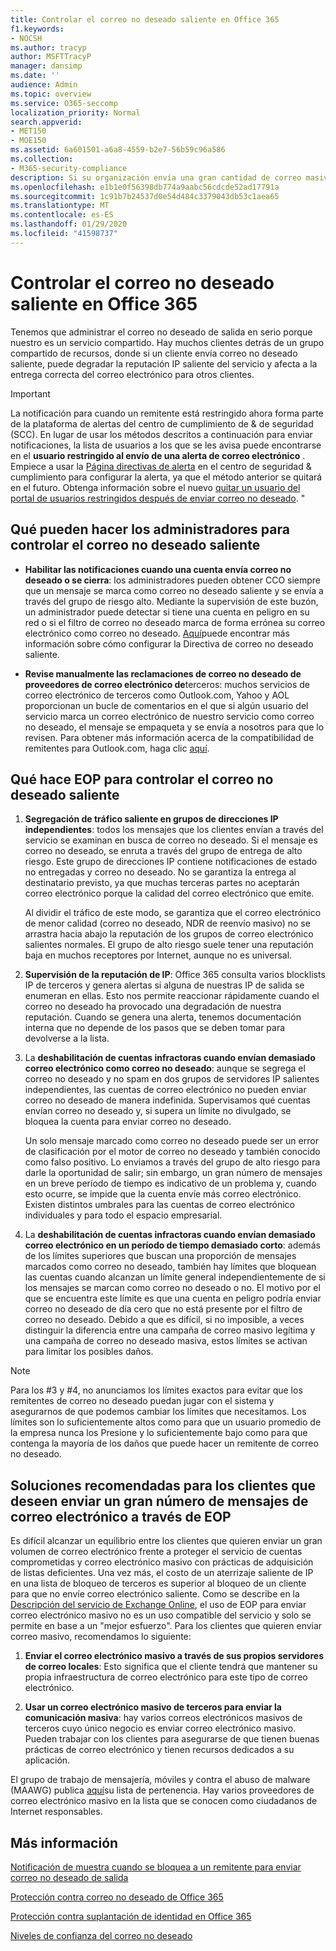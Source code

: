 ```yaml
---
title: Controlar el correo no deseado saliente en Office 365
f1.keywords:
- NOCSH
ms.author: tracyp
author: MSFTTracyP
manager: dansimp
ms.date: ''
audience: Admin
ms.topic: overview
ms.service: O365-seccomp
localization_priority: Normal
search.appverid:
- MET150
- MOE150
ms.assetid: 6a601501-a6a8-4559-b2e7-56b59c96a586
ms.collection:
- M365-security-compliance
description: Si su organización envía una gran cantidad de correo masivo marcado como correo no deseado, puede bloquear el envío de correo electrónico con Office 365. Lea este artículo para obtener más información sobre por qué ocurre esto y lo que puede hacer al respecto.
ms.openlocfilehash: e1b1e0f56398db774a9aabc56cdcde52ad17791a
ms.sourcegitcommit: 1c91b7b24537d0e54d484c3379043db53c1aea65
ms.translationtype: MT
ms.contentlocale: es-ES
ms.lasthandoff: 01/29/2020
ms.locfileid: "41598737"
---
```

# <a name="control-outbound-spam-in-office-365"></a>Controlar el correo no deseado saliente en Office 365

Tenemos que administrar el correo no deseado de salida en serio porque nuestro es un servicio compartido.  Hay muchos clientes detrás de un grupo compartido de recursos, donde si un cliente envía correo no deseado saliente, puede degradar la reputación IP saliente del servicio y afecta a la entrega correcta del correo electrónico para otros clientes.

> [!IMPORTANT]
> La notificación para cuando un remitente está restringido ahora forma parte de la plataforma de alertas del centro de cumplimiento de & de seguridad (SCC). En lugar de usar los métodos descritos a continuación para enviar notificaciones, la lista de usuarios a los que se les avisa puede encontrarse en el **usuario restringido al envío de una alerta de correo electrónico** . Empiece a usar la [Página directivas de alerta](https://sip.protection.office.com/alertpolicies) en el centro de seguridad & cumplimiento para configurar la alerta, ya que el método anterior se quitará en el futuro. Obtenga información sobre el nuevo [quitar un usuario del portal de usuarios restringidos después de enviar correo no deseado](removing-user-from-restricted-users-portal-after-spam.md). "

## <a name="what-admins-can-do-to-control-outbound-spam"></a>Qué pueden hacer los administradores para controlar el correo no deseado saliente

- **Habilitar las notificaciones cuando una cuenta envía correo no deseado o se cierra**: los administradores pueden obtener CCO siempre que un mensaje se marca como correo no deseado saliente y se envía a través del grupo de riesgo alto. Mediante la supervisión de este buzón, un administrador puede detectar si tiene una cuenta en peligro en su red o si el filtro de correo no deseado marca de forma errónea su correo electrónico como correo no deseado. [Aquí](configure-the-outbound-spam-policy.md)puede encontrar más información sobre cómo configurar la Directiva de correo no deseado saliente.

- **Revise manualmente las reclamaciones de correo no deseado de proveedores de correo electrónico de**terceros: muchos servicios de correo electrónico de terceros como Outlook.com, Yahoo y AOL proporcionan un bucle de comentarios en el que si algún usuario del servicio marca un correo electrónico de nuestro servicio como correo no deseado, el mensaje se empaqueta y se envía a nosotros para que lo revisen. Para obtener más información acerca de la compatibilidad de remitentes para Outlook.com, haga clic [aquí](https://sendersupport.olc.protection.outlook.com/pm/services.aspx).

## <a name="what-eop-does-to-control-outbound-spam"></a>Qué hace EOP para controlar el correo no deseado saliente

1. **Segregación de tráfico saliente en grupos de direcciones IP independientes**: todos los mensajes que los clientes envían a través del servicio se examinan en busca de correo no deseado. Si el mensaje es correo no deseado, se enruta a través del grupo de entrega de alto riesgo. Este grupo de direcciones IP contiene notificaciones de estado no entregadas y correo no deseado. No se garantiza la entrega al destinatario previsto, ya que muchas terceras partes no aceptarán correo electrónico porque la calidad del correo electrónico que emite.

   Al dividir el tráfico de este modo, se garantiza que el correo electrónico de menor calidad (correo no deseado, NDR de reenvío masivo) no se arrastra hacia abajo la reputación de los grupos de correo electrónico salientes normales. El grupo de alto riesgo suele tener una reputación baja en muchos receptores por Internet, aunque no es universal.

2. **Supervisión de la reputación de IP**: Office 365 consulta varios blocklists IP de terceros y genera alertas si alguna de nuestras IP de salida se enumeran en ellas. Esto nos permite reaccionar rápidamente cuando el correo no deseado ha provocado una degradación de nuestra reputación. Cuando se genera una alerta, tenemos documentación interna que no depende de los pasos que se deben tomar para devolverse a la lista.

3. La **deshabilitación de cuentas infractoras cuando envían demasiado correo electrónico como correo no deseado**: aunque se segrega el correo no deseado y no spam en dos grupos de servidores IP salientes independientes, las cuentas de correo electrónico no pueden enviar correo no deseado de manera indefinida. Supervisamos qué cuentas envían correo no deseado y, si supera un límite no divulgado, se bloquea la cuenta para enviar correo no deseado.

   Un solo mensaje marcado como correo no deseado puede ser un error de clasificación por el motor de correo no deseado y también conocido como falso positivo. Lo enviamos a través del grupo de alto riesgo para darle la oportunidad de salir; sin embargo, un gran número de mensajes en un breve período de tiempo es indicativo de un problema y, cuando esto ocurre, se impide que la cuenta envíe más correo electrónico. Existen distintos umbrales para las cuentas de correo electrónico individuales y para todo el espacio empresarial.

4. La **deshabilitación de cuentas infractoras cuando envían demasiado correo electrónico en un período de tiempo demasiado corto**: además de los límites superiores que buscan una proporción de mensajes marcados como correo no deseado, también hay límites que bloquean las cuentas cuando alcanzan un límite general independientemente de si los mensajes se marcan como correo no deseado o no. El motivo por el que se encuentra este límite es que una cuenta en peligro podría enviar correo no deseado de día cero que no está presente por el filtro de correo no deseado. Debido a que es difícil, si no imposible, a veces distinguir la diferencia entre una campaña de correo masivo legítima y una campaña de correo no deseado masiva, estos límites se activan para limitar los posibles daños.

> [!NOTE]
> Para los #3 y #4, no anunciamos los límites exactos para evitar que los remitentes de correo no deseado puedan jugar con el sistema y asegurarnos de que podemos cambiar los límites que necesitamos. Los límites son lo suficientemente altos como para que un usuario promedio de la empresa nunca los Presione y lo suficientemente bajo como para que contenga la mayoría de los daños que puede hacer un remitente de correo no deseado.

## <a name="recommended-workarounds-for-customers-who-want-to-send-outbound-a-lot-of-email-through-eop"></a>Soluciones recomendadas para los clientes que deseen enviar un gran número de mensajes de correo electrónico a través de EOP

Es difícil alcanzar un equilibrio entre los clientes que quieren enviar un gran volumen de correo electrónico frente a proteger el servicio de cuentas comprometidas y correo electrónico masivo con prácticas de adquisición de listas deficientes. Una vez más, el costo de un aterrizaje saliente de IP en una lista de bloqueo de terceros es superior al bloqueo de un cliente para que no envíe correo electrónico saliente. Como se describe en la [Descripción del servicio de Exchange Online](https://docs.microsoft.com/office365/servicedescriptions/exchange-online-service-description/exchange-online-limits), el uso de EOP para enviar correo electrónico masivo no es un uso compatible del servicio y solo se permite en base a un "mejor esfuerzo". Para los clientes que quieren enviar correo masivo, recomendamos lo siguiente:

1. **Enviar el correo electrónico masivo a través de sus propios servidores de correo locales**: Esto significa que el cliente tendrá que mantener su propia infraestructura de correo electrónico para este tipo de correo electrónico.

2. **Usar un correo electrónico masivo de terceros para enviar la comunicación masiva**: hay varios correos electrónicos masivos de terceros cuyo único negocio es enviar correo electrónico masivo. Pueden trabajar con los clientes para asegurarse de que tienen buenas prácticas de correo electrónico y tienen recursos dedicados a su aplicación.

El grupo de trabajo de mensajería, móviles y contra el abuso de malware (MAAWG) publica [aquí](https://www.maawg.org/about/roster)su lista de pertenencia. Hay varios proveedores de correo electrónico masivo en la lista que se conocen como ciudadanos de Internet responsables.

## <a name="for-more-information"></a>Más información

[Notificación de muestra cuando se bloquea a un remitente para enviar correo no deseado de salida](sample-notification-when-a-sender-is-blocked-sending-outbound-spam.md)

[Protección contra correo no deseado de Office 365](anti-spam-protection.md)

[Protección contra suplantación de identidad en Office 365](anti-spoofing-protection.md)

[Niveles de confianza del correo no deseado](spam-confidence-levels.md)
